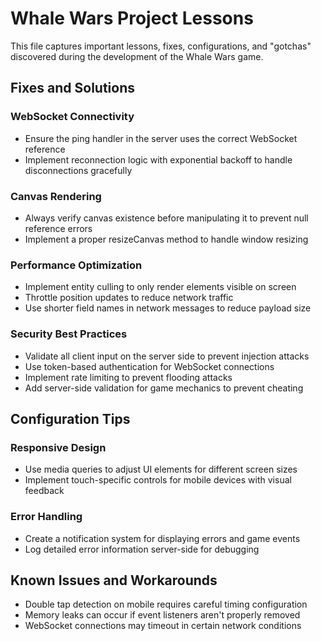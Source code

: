 # Whale Wars Project Lessons

This file captures important lessons, fixes, configurations, and "gotchas" discovered during the development of the Whale Wars game.

## Fixes and Solutions

### WebSocket Connectivity
- Ensure the ping handler in the server uses the correct WebSocket reference
- Implement reconnection logic with exponential backoff to handle disconnections gracefully

### Canvas Rendering
- Always verify canvas existence before manipulating it to prevent null reference errors
- Implement a proper resizeCanvas method to handle window resizing

### Performance Optimization
- Implement entity culling to only render elements visible on screen
- Throttle position updates to reduce network traffic
- Use shorter field names in network messages to reduce payload size

### Security Best Practices
- Validate all client input on the server side to prevent injection attacks
- Use token-based authentication for WebSocket connections
- Implement rate limiting to prevent flooding attacks
- Add server-side validation for game mechanics to prevent cheating

## Configuration Tips

### Responsive Design
- Use media queries to adjust UI elements for different screen sizes
- Implement touch-specific controls for mobile devices with visual feedback

### Error Handling
- Create a notification system for displaying errors and game events
- Log detailed error information server-side for debugging

## Known Issues and Workarounds

- Double tap detection on mobile requires careful timing configuration
- Memory leaks can occur if event listeners aren't properly removed
- WebSocket connections may timeout in certain network conditions 